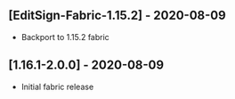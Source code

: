 ## [EditSign-Fabric-1.15.2] - 2020-08-09
- Backport to 1.15.2 fabric

## [1.16.1-2.0.0] - 2020-08-09
- Initial fabric release
